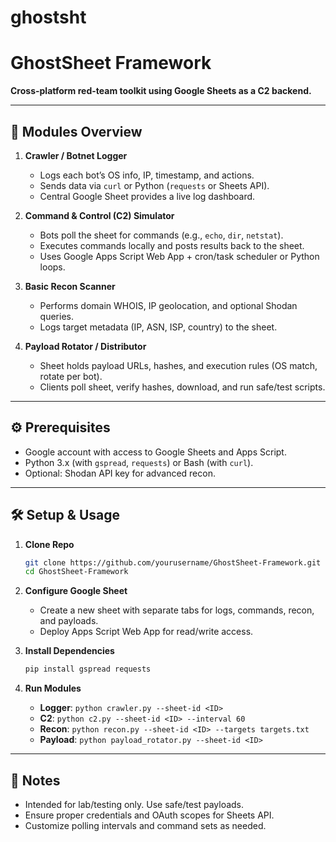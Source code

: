 # ghostsht
# GhostSheet Framework

**Cross-platform red-team toolkit using Google Sheets as a C2 backend.**

---

## 🚀 Modules Overview

1. **Crawler / Botnet Logger**

   * Logs each bot’s OS info, IP, timestamp, and actions.
   * Sends data via `curl` or Python (`requests` or Sheets API).
   * Central Google Sheet provides a live log dashboard.

2. **Command & Control (C2) Simulator**

   * Bots poll the sheet for commands (e.g., `echo`, `dir`, `netstat`).
   * Executes commands locally and posts results back to the sheet.
   * Uses Google Apps Script Web App + cron/task scheduler or Python loops.

3. **Basic Recon Scanner**

   * Performs domain WHOIS, IP geolocation, and optional Shodan queries.
   * Logs target metadata (IP, ASN, ISP, country) to the sheet.

4. **Payload Rotator / Distributor**

   * Sheet holds payload URLs, hashes, and execution rules (OS match, rotate per bot).
   * Clients poll sheet, verify hashes, download, and run safe/test scripts.

---

## ⚙️ Prerequisites

* Google account with access to Google Sheets and Apps Script.
* Python 3.x (with `gspread`, `requests`) or Bash (with `curl`).
* Optional: Shodan API key for advanced recon.

---

## 🛠️ Setup & Usage

1. **Clone Repo**

   ```bash
   git clone https://github.com/yourusername/GhostSheet-Framework.git
   cd GhostSheet-Framework
   ```

2. **Configure Google Sheet**

   * Create a new sheet with separate tabs for logs, commands, recon, and payloads.
   * Deploy Apps Script Web App for read/write access.

3. **Install Dependencies**

   ```bash
   pip install gspread requests
   ```

4. **Run Modules**

   * **Logger**: `python crawler.py --sheet-id <ID>`
   * **C2**: `python c2.py --sheet-id <ID> --interval 60`
   * **Recon**: `python recon.py --sheet-id <ID> --targets targets.txt`
   * **Payload**: `python payload_rotator.py --sheet-id <ID>`

---

## 📖 Notes

* Intended for lab/testing only. Use safe/test payloads.
* Ensure proper credentials and OAuth scopes for Sheets API.
* Customize polling intervals and command sets as needed.
